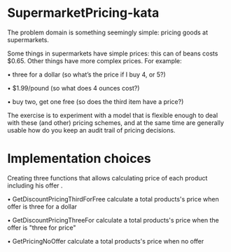 # SupermarketPricing-kata
The problem domain is something seemingly simple: pricing goods at supermarkets.

Some things in supermarkets have simple prices: this can of beans costs $0.65. Other things have more complex prices. For example:

• three for a dollar (so what’s the price if I buy 4, or 5?)

• $1.99/pound (so what does 4 ounces cost?)

• buy two, get one free (so does the third item have a price?)

The exercise is to experiment with a model that is flexible enough to deal with these (and other) pricing schemes, and at the same time are generally usable how do you keep an audit trail of pricing decisions.

# Implementation choices
Creating three functions that allows calculating price of each product including his offer .


• GetDiscountPricingThirdForFree calculate a total products's price when offer is three for a dollar

• GetDiscountPricingThreeFor calculate a total products's price when the offer is "three for price"

• GetPricingNoOffer calculate a total products's price when no offer  
